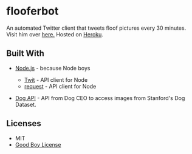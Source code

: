 # flooferbot

An automated Twitter client that tweets floof pictures every 30 minutes. Visit him over [here.](https://twitter.com/flooferbot) Hosted on [Heroku](https://heroku.com/).

## Built With

* [Node.js](https://nodejs.org/en/) - because Node boys
  * [Twit](https://www.npmjs.com/package/twit) - API client for Node
  * [request](https://www.npmjs.com/package/request) - API client for Node
  
* [Dog API](https://dog.ceo/dog-api/) - API from Dog CEO to access images from Stanford's Dog Dataset.

## Licenses

* MIT
* [Good Boy License](https://icons8.com/good-boy-license/)
